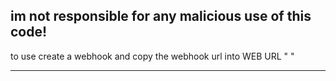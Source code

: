 ## im not responsible for any malicious use of this code!

to use create a webhook and copy the webhook url into WEB URL  " " 

---


